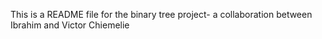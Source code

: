 This is a README  file for the binary tree project- a collaboration between Ibrahim and Victor Chiemelie
